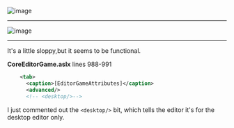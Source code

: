 ![image](https://github.com/user-attachments/assets/794c0996-7135-423b-9091-55c35f622927)

---
![image](https://github.com/user-attachments/assets/b2728d09-15e7-4bd8-9236-2a9b7f9f32ab)

---
It's a little sloppy,but it seems to be functional.

**CoreEditorGame.aslx** lines 988-991

```xml
    <tab>
      <caption>[EditorGameAttributes]</caption>
      <advanced/>
      <!-- <desktop/>-->
```

I just commented out the `<desktop/>` bit, which tells the editor it's for the desktop editor only.